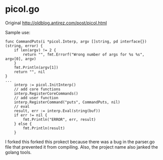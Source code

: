 # picol.go

Original http://oldblog.antirez.com/post/picol.html

Sample use:
```golang
func CommandPuts(i *picol.Interp, argv []string, pd interface{}) (string, error) {
	if len(argv) != 2 {
		return "", fmt.Errorf("Wrong number of args for %s %s", argv[0], argv)
	}
	fmt.Println(argv[1])
	return "", nil
}
...
	interp := picol.InitInterp()
	// add core functions
	interp.RegisterCoreCommands()
	// add user function
	interp.RegisterCommand("puts", CommandPuts, nil)
	// eval
	result, err := interp.Eval(string(buf))
	if err != nil {
		fmt.Println("ERROR", err, result)
	} else {
		fmt.Println(result)
	}
```


I forked this forked this prokect because there was a bug in the parser.go file that prevented it from compiling.
Also, the project name also janked the golang tools.
